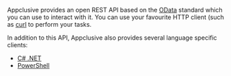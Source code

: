 Appclusive provides an open REST API based on the [OData](http://odata.org) standard which you can use to interact with it. You can use your favourite HTTP client (such as [curl](https://curl.haxx.se/) to perform your tasks.

In addition to this API, Appclusive also provides several language specific clients:

* [C# .NET](CSharpDotNet/)
* [PowerShell](PowerShell/)
